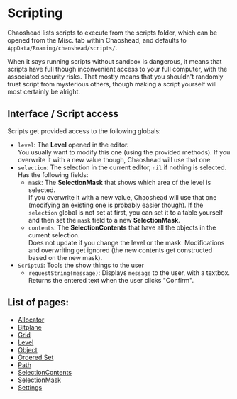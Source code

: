 # Scripting

Chaoshead lists scripts to execute from the scripts folder, which can be opened from the Misc. tab within Chaoshead, and defaults to `AppData/Roaming/chaoshead/scripts/`.

When it says running scripts without sandbox is dangerous, it means that scripts have full though inconvenient access to your full computer, with the associated security risks.
That mostly means that you shouldn't randomly trust script from mysterious others,
though making a script yourself will most certainly be alright.

## Interface / Script access

Scripts get provided access to the following globals:
- `level`: The **Level** opened in the editor. \
  You usually want to modify this one (using the provided methods).
  If you overwrite it with a new value though, Chaoshead will use that one.
- `selection`: The selection in the current editor, `nil` if nothing is selected. Has the following fields:
  - `mask`: The **SelectionMask** that shows which area of the level is selected. \
	If you overwrite it with a new value, Chaoshead will use that one (modifying an existing one is probably easier though).
	If the `selection` global is not set at first, you can set it to a table yourself and then set the `mask` field to a new **SelectionMask**.
  - `contents`: The **SelectionContents** that have all the objects in the current selection. \
	Does not update if you change the level or the mask.
	Modifications and overwriting get ignored (the new contents get constructed based on the new mask).
- `ScriptUi`: Tools the show things to the user
	- `requestString(message)`: Displays `message` to the user, with a textbox. Returns the entered text when the user clicks "Confirm".


## List of pages:

- [Allocator](allocator.md)
- [Bitplane](bitplane.md)
- [Grid](grid.md)
- [Level](level.md)
- [Object](object.md)
- [Ordered Set](orderedSet.md)
- [Path](path.md)
- [SelectionContents](selectionContents.md)
- [SelectionMask](selectionMask.md)
- [Settings](settings.md)